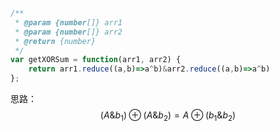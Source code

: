 ```js
/**
 * @param {number[]} arr1
 * @param {number[]} arr2
 * @return {number}
 */
var getXORSum = function(arr1, arr2) {
    return arr1.reduce((a,b)=>a^b)&arr2.reduce((a,b)=>a^b)
};
```

思路：
$$
(A\&b_1)\oplus(A\&b_2)=A\oplus(b_1\&b_2)
$$


